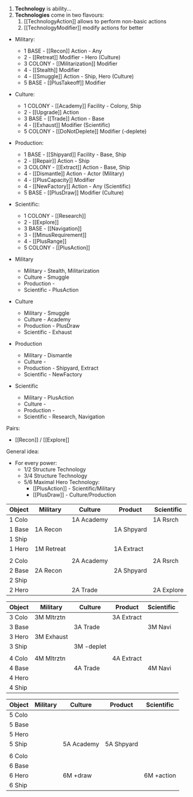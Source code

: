1. **Technology** is ability...
1. **Technologies** come in two flavours:
    1. [[TechnologyAction]] allows to perform non-basic actions
    2. [[TechnologyModifier]] modify actions for better

- Military:
    - 1 BASE    - [[Recon]] Action - Any
    - 2         - [[Retreat]] Modifier - Hero (Culture)
    - 3 COLONY  - [[Militarization]] Modifier
    - 4         - [[Stealth]] Modifier
    - 4         - [[Smuggle]] Action - Ship, Hero (Culture)
    - 5 BASE    - [[PlusTakeoff]] Modifier
- Culture:
    - 1 COLONY  - [[Academy]] Facility - Colony, Ship
    - 2         - [[Upgrade]] Action
    - 3 BASE    - [[Trade]] Action - Base
    - 4         - [[Exhaust]] Modifier (Scientific)
    - 5 COLONY  - [[DoNotDeplete]] Modifier (-deplete)
- Production:
    - 1 BASE    - [[Shipyard]] Facility - Base, Ship
    - 2         - [[Repair]] Action - Ship
    - 3 COLONY  - [[Extract]] Action - Base, Ship
    - 4         - [[Dismantle]] Action - Actor (Military)
    - 4         - [[PlusCapacity]] Modifier
    - 4         - [[NewFactory]] Action - Any (Scientific)
    - 5 BASE    - [[PlusDraw]] Modifier (Culture)
- Scientific:
    - 1 COLONY  - [[Research]]
    - 2         - [[Explore]]
    - 3 BASE    - [[Navigation]]
    - 3         - [[MinusRequirement]]
    - 4         - [[PlusRange]]
    - 5 COLONY  - [[PlusAction]]

- Military
    - Military      - Stealth, Militarization
    - Culture       - Smuggle
    - Production    -
    - Scientific    - PlusAction
- Culture
    - Military      - Smuggle
    - Culture       - Academy
    - Production    - PlusDraw
    - Scientific    - Exhaust
- Production
    - Military      - Dismantle
    - Culture       -
    - Production    - Shipyard, Extract
    - Scientific    - NewFactory
- Scientific
    - Military      - PlusAction
    - Culture       -
    - Production    -
    - Scientific    - Research, Navigation

Pairs:
- [[Recon]] / [[Explore]]

General idea:
- For every power:
    - 1/2 Structure Technology
    - 3/4 Structure Technology
    - 5/6 Maximal Hero Technology:
        - [[PlusAction]] - Scientific/Military
        - [[PlusDraw]] - Culture/Production

|Object| Military | Culture  | Product  |Scientific|
|------|----------|----------|----------|----------|
|1 Colo|          |1A Academy|          |1A Rsrch  |
|1 Base|1A Recon  |          |1A Shpyard|          |
|1 Ship|          |          |          |          |
|1 Hero|1M Retreat|          |1A Extract|          |
|      |          |          |          |          |
|2 Colo|          |2A Academy|          |2A Rsrch  |
|2 Base|2A Recon  |          |2A Shpyard|          |
|2 Ship|          |          |          |          |
|2 Hero|          |2A Trade  |          |2A Explore|

|Object| Military | Culture  | Product  |Scientific|
|------|----------|----------|----------|----------|
|3 Colo|3M Mltrztn|          |3A Extract|          |
|3 Base|          |3A Trade  |          |3M Navi   |
|3 Hero|3M Exhaust|          |          |          |
|3 Ship|          |3M -deplet|          |          |
|      |          |          |          |          |
|4 Colo|4M Mltrztn|          |4A Extract|          |
|4 Base|          |4A Trade  |          |4M Navi   |
|4 Hero|          |          |          |          |
|4 Ship|          |          |          |          |

|Object| Military | Culture  | Product  |Scientific|
|------|----------|----------|----------|----------|
|5 Colo|          |          |          |          |
|5 Base|          |          |          |          |
|5 Hero|          |          |          |          |
|5 Ship|          |5A Academy|5A Shpyard|          |
|      |          |          |          |          |
|6 Colo|          |          |          |          |
|6 Base|          |          |          |          |
|6 Hero|          |6M +draw  |          |6M +action|
|6 Ship|          |          |          |          |
